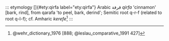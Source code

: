 ::: etymology
[]{#ety:qirfa label="ety:qirfa"} Arabic قرفة *qirfa* 'cinnamon' \[bark,
rind\], from qarafa 'to peel, bark, derind'; Semitic root q-r-f (related
to root q-l-f); cf. Amharic *kerefe*[^1]
:::

[^1]: @wehr_dictionary_1976 [888; @leslau_comparative_1991 427]
